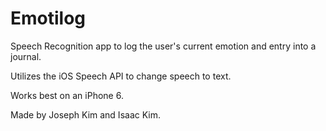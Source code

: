 # Emotilog
Speech Recognition app to log the user's current emotion and entry into a journal.

Utilizes the iOS Speech API to change speech to text.

Works best on an iPhone 6.

Made by Joseph Kim and Isaac Kim.
